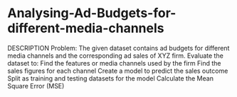 # Analysing-Ad-Budgets-for-different-media-channels
DESCRIPTION  Problem:  The given dataset contains ad budgets for different media channels and the corresponding ad sales of XYZ firm. Evaluate the dataset to:  Find the features or media channels used by the firm Find the sales figures for each channel Create a model  to predict the sales outcome Split as training and testing datasets for the model Calculate the Mean Square Error (MSE)
